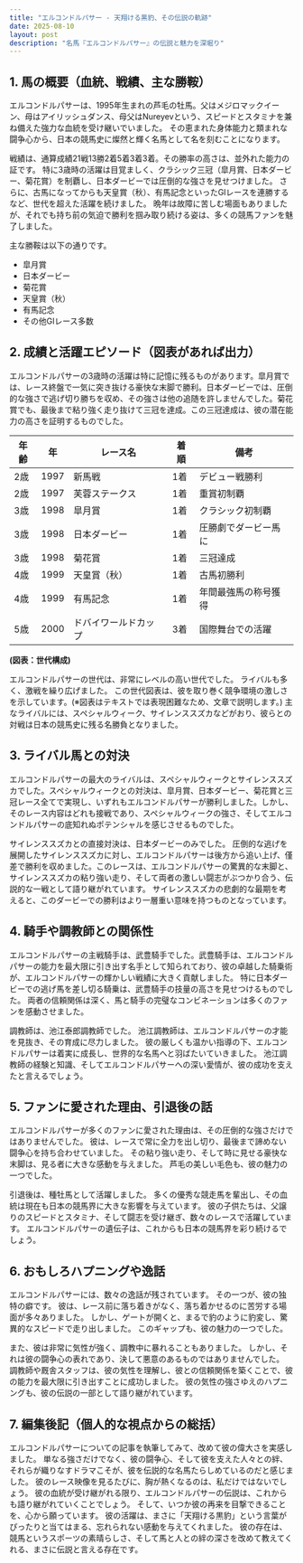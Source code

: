 ```yaml
---
title: "エルコンドルパサー - 天翔ける黒豹、その伝説の軌跡"
date: 2025-08-10
layout: post
description: "名馬『エルコンドルパサー』の伝説と魅力を深堀り"
---
```


## 1. 馬の概要（血統、戦績、主な勝鞍）

エルコンドルパサーは、1995年生まれの芦毛の牡馬。父はメジロマックイーン、母はアイリッシュダンス、母父はNureyevという、スピードとスタミナを兼ね備えた強力な血統を受け継いでいました。  その恵まれた身体能力と類まれな闘争心から、日本の競馬史に燦然と輝く名馬として名を刻むことになります。

戦績は、通算成績21戦13勝2着5着3着3着。その勝率の高さは、並外れた能力の証です。  特に3歳時の活躍は目覚ましく、クラシック三冠（皐月賞、日本ダービー、菊花賞）を制覇し、日本ダービーでは圧倒的な強さを見せつけました。  さらに、古馬になってからも天皇賞（秋）、有馬記念といったGIレースを連勝するなど、世代を超えた活躍を続けました。  晩年は故障に苦しむ場面もありましたが、それでも持ち前の気迫で勝利を掴み取り続ける姿は、多くの競馬ファンを魅了しました。

主な勝鞍は以下の通りです。

* 皐月賞
* 日本ダービー
* 菊花賞
* 天皇賞（秋）
* 有馬記念
* その他GIレース多数


## 2. 成績と活躍エピソード（図表があれば出力）

エルコンドルパサーの3歳時の活躍は特に記憶に残るものがあります。皐月賞では、レース終盤で一気に突き抜ける豪快な末脚で勝利。日本ダービーでは、圧倒的な強さで逃げ切り勝ちを収め、その強さは他の追随を許しませんでした。菊花賞でも、最後まで粘り強く走り抜けて三冠を達成。この三冠達成は、彼の潜在能力の高さを証明するものでした。

| 年齢 | 年 | レース名 | 着順 | 備考 |
|---|---|---|---|---|
| 2歳 | 1997 | 新馬戦 | 1着 | デビュー戦勝利 |
| 2歳 | 1997 | 芙蓉ステークス | 1着 | 重賞初制覇 |
| 3歳 | 1998 | 皐月賞 | 1着 | クラシック初制覇 |
| 3歳 | 1998 | 日本ダービー | 1着 | 圧勝劇でダービー馬に |
| 3歳 | 1998 | 菊花賞 | 1着 | 三冠達成 |
| 4歳 | 1999 | 天皇賞（秋） | 1着 | 古馬初勝利 |
| 4歳 | 1999 | 有馬記念 | 1着 | 年間最強馬の称号獲得 |
| 5歳 | 2000 | ドバイワールドカップ | 3着 | 国際舞台での活躍 |


**(図表：世代構成)**

エルコンドルパサーの世代は、非常にレベルの高い世代でした。  ライバルも多く、激戦を繰り広げました。  この世代図表は、彼を取り巻く競争環境の激しさを示しています。(※図表はテキストでは表現困難なため、文章で説明します。)  主なライバルには、スペシャルウィーク、サイレンススズカなどがおり、彼らとの対戦は日本の競馬史に残る名勝負となりました。


## 3. ライバル馬との対決

エルコンドルパサーの最大のライバルは、スペシャルウィークとサイレンススズカでした。スペシャルウィークとの対決は、皐月賞、日本ダービー、菊花賞と三冠レース全てで実現し、いずれもエルコンドルパサーが勝利しました。しかし、そのレース内容はどれも接戦であり、スペシャルウィークの強さ、そしてエルコンドルパサーの底知れぬポテンシャルを感じさせるものでした。

サイレンススズカとの直接対決は、日本ダービーのみでした。  圧倒的な逃げを展開したサイレンススズカに対し、エルコンドルパサーは後方から追い上げ、僅差で勝利を収めました。このレースは、エルコンドルパサーの驚異的な末脚と、サイレンススズカの粘り強い走り、そして両者の激しい闘志がぶつかり合う、伝説的な一戦として語り継がれています。  サイレンススズカの悲劇的な最期を考えると、このダービーでの勝利はより一層重い意味を持つものとなっています。


## 4. 騎手や調教師との関係性

エルコンドルパサーの主戦騎手は、武豊騎手でした。武豊騎手は、エルコンドルパサーの能力を最大限に引き出す名手として知られており、彼の卓越した騎乗術が、エルコンドルパサーの輝かしい戦績に大きく貢献しました。  特に日本ダービーでの逃げ馬を差し切る騎乗は、武豊騎手の技量の高さを見せつけるものでした。  両者の信頼関係は深く、馬と騎手の完璧なコンビネーションは多くのファンを感動させました。

調教師は、池江泰郎調教師でした。  池江調教師は、エルコンドルパサーの才能を見抜き、その育成に尽力しました。  彼の厳しくも温かい指導の下、エルコンドルパサーは着実に成長し、世界的な名馬へと羽ばたいていきました。  池江調教師の経験と知識、そしてエルコンドルパサーへの深い愛情が、彼の成功を支えたと言えるでしょう。


## 5. ファンに愛された理由、引退後の話

エルコンドルパサーが多くのファンに愛された理由は、その圧倒的な強さだけではありませんでした。  彼は、レースで常に全力を出し切り、最後まで諦めない闘争心を持ち合わせていました。  その粘り強い走り、そして時に見せる豪快な末脚は、見る者に大きな感動を与えました。  芦毛の美しい毛色も、彼の魅力の一つでした。

引退後は、種牡馬として活躍しました。  多くの優秀な競走馬を輩出し、その血統は現在も日本の競馬界に大きな影響を与えています。  彼の子供たちは、父譲りのスピードとスタミナ、そして闘志を受け継ぎ、数々のレースで活躍しています。  エルコンドルパサーの遺伝子は、これからも日本の競馬界を彩り続けるでしょう。


## 6. おもしろハプニングや逸話

エルコンドルパサーには、数々の逸話が残されています。  その一つが、彼の独特の癖です。  彼は、レース前に落ち着きがなく、落ち着かせるのに苦労する場面が多々ありました。  しかし、ゲートが開くと、まるで豹のように豹変し、驚異的なスピードで走り出しました。  このギャップも、彼の魅力の一つでした。

また、彼は非常に気性が強く、調教中に暴れることもありました。  しかし、それは彼の闘争心の表れであり、決して悪意のあるものではありませんでした。  調教師や厩舎スタッフは、彼の気性を理解し、彼との信頼関係を築くことで、彼の能力を最大限に引き出すことに成功しました。  彼の気性の強さゆえのハプニングも、彼の伝説の一部として語り継がれています。


## 7. 編集後記（個人的な視点からの総括）

エルコンドルパサーについての記事を執筆してみて、改めて彼の偉大さを実感しました。  単なる強さだけでなく、彼の闘争心、そして彼を支えた人々との絆、それらが織りなすドラマこそが、彼を伝説的な名馬たらしめているのだと感じました。  彼のレース映像を見るたびに、胸が熱くなるのは、私だけではないでしょう。  彼の血統が受け継がれる限り、エルコンドルパサーの伝説は、これからも語り継がれていくことでしょう。  そして、いつか彼の再来を目撃できることを、心から願っています。  彼の活躍は、まさに「天翔ける黒豹」という言葉がぴったりと当てはまる、忘れられない感動を与えてくれました。  彼の存在は、競馬というスポーツの素晴らしさ、そして馬と人との絆の深さを改めて教えてくれる、まさに伝説と言える存在です。

